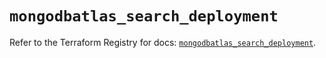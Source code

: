 # `mongodbatlas_search_deployment`

Refer to the Terraform Registry for docs: [`mongodbatlas_search_deployment`](https://registry.terraform.io/providers/mongodb/mongodbatlas/1.16.2/docs/resources/search_deployment).

